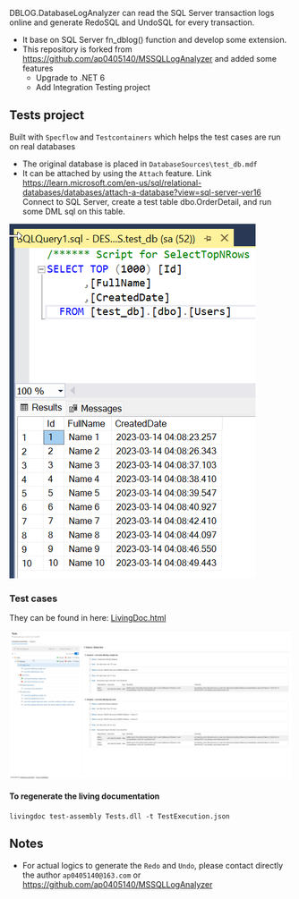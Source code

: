 DBLOG.DatabaseLogAnalyzer can read the SQL Server transaction logs online and generate RedoSQL and UndoSQL for every transaction. 
- It base on SQL Server fn_dblog() function and develop some extension.
- This repository is forked from https://github.com/ap0405140/MSSQLLogAnalyzer and added some features
   - Upgrade to .NET 6
   - Add Integration Testing project

## Tests project
Built with `Specflow` and `Testcontainers` which helps the test cases are run on real databases
- The original database is placed in `DatabaseSources\test_db.mdf`
- It can be attached by using the `Attach` feature. Link https://learn.microsoft.com/en-us/sql/relational-databases/databases/attach-a-database?view=sql-server-ver16
Connect to SQL Server, create a test table dbo.OrderDetail, and run some DML sql on this table.

![img.png](img.png)

### Test cases
They can be found in here:
[LivingDoc.html](LivingDoc.html)

![img_1.png](img_1.png)

#### To regenerate the living documentation
```
livingdoc test-assembly Tests.dll -t TestExecution.json
```

## Notes
- For actual logics to generate the `Redo` and `Undo`, please contact directly the author `ap0405140@163.com` or https://github.com/ap0405140/MSSQLLogAnalyzer
